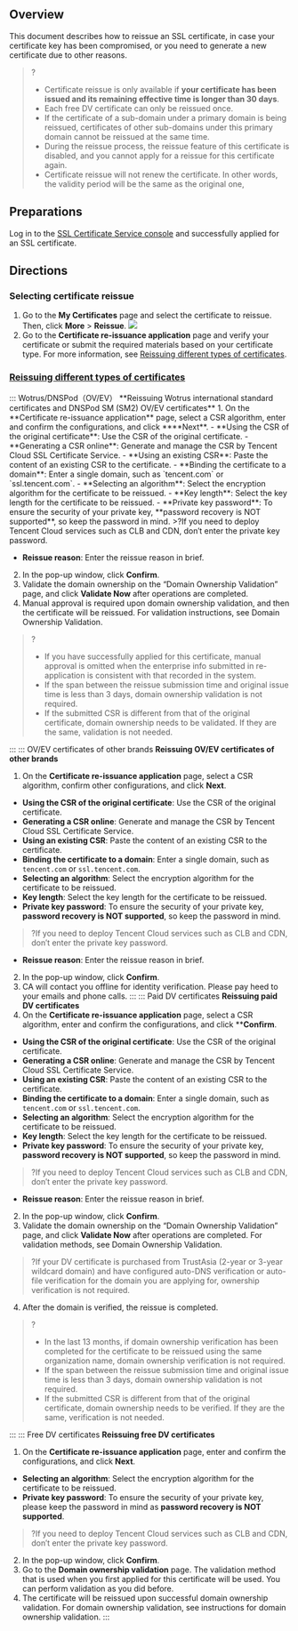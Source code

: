## Overview  
This document describes how to reissue an SSL certificate, in case your certificate key has been compromised, or you need to generate a new certificate due to other reasons.

>?
>- Certificate reissue is only available if **your certificate has been issued and its remaining effective time is longer than 30 days**.
>- Each free DV certificate can only be reissued once.
>- If the certificate of a sub-domain under a primary domain is being reissued, certificates of other sub-domains under this primary domain cannot be reissued at the same time.
>- During the reissue process, the reissue feature of this certificate is disabled, and you cannot apply for a reissue for this certificate again.
>- Certificate reissue will not renew the certificate. In other words, the validity period will be the same as the original one,

## Preparations  
Log in to the [SSL Certificate Service console](https://console.cloud.tencent.com/ssl) and successfully applied for an SSL certificate.

## Directions
### Selecting certificate reissue
1. Go to the **My Certificates** page and select the certificate to reissue. Then, click **More** > **Reissue**.
![](https://main.qcloudimg.com/raw/2c5c3623d0467555e13a8d4836afea16.png)
2. Go to the **Certificate re-issuance application** page and verify your certificate or submit the required materials based on your certificate type. For more information, see [Reissuing different types of certificates](#issue).



### [Reissuing different types of certificates](id:issue)
<dx-tabs>
::: Wotrus/DNSPod（OV/EV）
**Reissuing Wotrus international standard certificates and DNSPod SM (SM2) OV/EV certificates**
1. On the **Certificate re-issuance application** page, select a CSR algorithm, enter and confirm the configurations, and click ****Next**.
  - **Using the CSR of the original certificate**: Use the CSR of the original certificate.
  - **Generating a CSR online**: Generate and manage the CSR by Tencent Cloud SSL Certificate Service.
  - **Using an existing CSR**: Paste the content of an existing CSR to the certificate.
  - **Binding the certificate to a domain**: Enter a single domain, such as `tencent.com` or `ssl.tencent.com`.
  - **Selecting an algorithm**: Select the encryption algorithm for the certificate to be reissued.
  - **Key length**: Select the key length for the certificate to be reissued.
  - **Private key password**: To ensure the security of your private key, **password recovery is NOT supported**, so keep the password in mind.
>?If you need to deploy Tencent Cloud services such as CLB and CDN, don′t enter the private key password.

  - **Reissue reason**: Enter the reissue reason in brief.
2. In the pop-up window, click **Confirm**.
3. Validate the domain ownership on the “Domain Ownership Validation” page, and click **Validate Now** after operations are completed.
4. Manual approval is required upon domain ownership validation, and then the certificate will be reissued. For validation instructions, see Domain Ownership Validation.

>?
>- If you have successfully applied for this certificate, manual approval is omitted when the enterprise info submitted in re-application is consistent with that recorded in the system.
>- If the span between the reissue submission time and original issue time is less than 3 days, domain ownership validation is not required.
>- If the submitted CSR is different from that of the original certificate, domain ownership needs to be validated. If they are the same, validation is not needed.

:::
::: OV/EV certificates of other brands
**Reissuing OV/EV certificates of other brands**
1. On the **Certificate re-issuance application** page, select a CSR algorithm, confirm other configurations, and click **Next**.
  - **Using the CSR of the original certificate**: Use the CSR of the original certificate.
  - **Generating a CSR online**: Generate and manage the CSR by Tencent Cloud SSL Certificate Service.
  - **Using an existing CSR**: Paste the content of an existing CSR to the certificate.
  - **Binding the certificate to a domain**: Enter a single domain, such as `tencent.com` or `ssl.tencent.com`.
  - **Selecting an algorithm**: Select the encryption algorithm for the certificate to be reissued.
  - **Key length**: Select the key length for the certificate to be reissued.
  - **Private key password**: To ensure the security of your private key, **password recovery is NOT supported**, so keep the password in mind.
>?If you need to deploy Tencent Cloud services such as CLB and CDN, don′t enter the private key password.

  - **Reissue reason**: Enter the reissue reason in brief.
2. In the pop-up window, click **Confirm**.
3. CA will contact you offline for identity verification. Please pay heed to your emails and phone calls.
:::
::: Paid DV certificates
**Reissuing paid DV certificates**
1. On the **Certificate re-issuance application** page, select a CSR algorithm, enter and confirm the configurations, and click ****Confirm**.
  - **Using the CSR of the original certificate**: Use the CSR of the original certificate.
  - **Generating a CSR online**: Generate and manage the CSR by Tencent Cloud SSL Certificate Service.
  - **Using an existing CSR**: Paste the content of an existing CSR to the certificate.
  - **Binding the certificate to a domain**: Enter a single domain, such as `tencent.com` or `ssl.tencent.com`.
  - **Selecting an algorithm**: Select the encryption algorithm for the certificate to be reissued.
  - **Key length**: Select the key length for the certificate to be reissued.
  - **Private key password**: To ensure the security of your private key, **password recovery is NOT supported**, so keep the password in mind.
>?If you need to deploy Tencent Cloud services such as CLB and CDN, don′t enter the private key password.

  - **Reissue reason**: Enter the reissue reason in brief.
2. In the pop-up window, click **Confirm**.
3. Validate the domain ownership on the “Domain Ownership Validation” page, and click **Validate Now** after operations are completed. For validation methods, see Domain Ownership Validation.
>?If your DV certificate is purchased from TrustAsia (2-year or 3-year wildcard domain) and have configured auto-DNS verification or auto-file verification for the domain you are applying for, ownership verification is not required.
4. After the domain is verified, the reissue is completed.

>?
>- In the last 13 months, if domain ownership verification has been completed for the certificate to be reissued using the same organization name, domain ownership verification is not required.
>- If the span between the reissue submission time and original issue time is less than 3 days, domain ownership validation is not required.
>- If the submitted CSR is different from that of the original certificate, domain ownership needs to be verified. If they are the same, verification is not needed.

:::
::: Free DV certificates
**Reissuing free DV certificates**
1. On the **Certificate re-issuance application** page, enter and confirm the configurations, and click **Next**.
  - **Selecting an algorithm**: Select the encryption algorithm for the certificate to be reissued.
  - **Private key password**: To ensure the security of your private key, please keep the password in mind as **password recovery is NOT supported**.
>?If you need to deploy Tencent Cloud services such as CLB and CDN, don′t enter the private key password.
2. In the pop-up window, click **Confirm**.
3. Go to the **Domain ownership validation** page. The validation method that is used when you first applied for this certificate will be used. You can perform validation as you did before.
4. The certificate will be reissued upon successful domain ownership validation. For domain ownership validation, see instructions for domain ownership validation.
:::
</dx-tabs>

